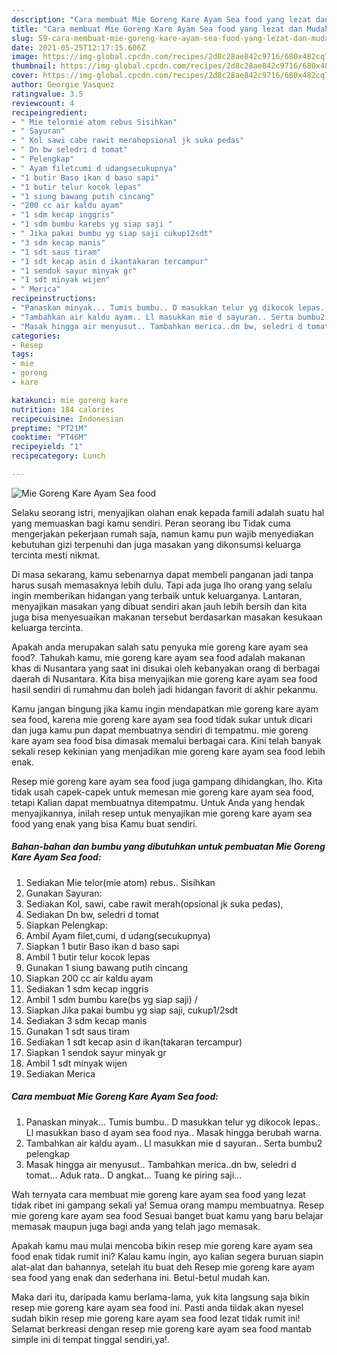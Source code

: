 ```yaml
---
description: "Cara membuat Mie Goreng Kare Ayam Sea food yang lezat dan Mudah Dibuat"
title: "Cara membuat Mie Goreng Kare Ayam Sea food yang lezat dan Mudah Dibuat"
slug: 59-cara-membuat-mie-goreng-kare-ayam-sea-food-yang-lezat-dan-mudah-dibuat
date: 2021-05-25T12:17:15.606Z
image: https://img-global.cpcdn.com/recipes/2d8c28ae842c9716/680x482cq70/mie-goreng-kare-ayam-sea-food-foto-resep-utama.jpg
thumbnail: https://img-global.cpcdn.com/recipes/2d8c28ae842c9716/680x482cq70/mie-goreng-kare-ayam-sea-food-foto-resep-utama.jpg
cover: https://img-global.cpcdn.com/recipes/2d8c28ae842c9716/680x482cq70/mie-goreng-kare-ayam-sea-food-foto-resep-utama.jpg
author: Georgie Vasquez
ratingvalue: 3.5
reviewcount: 4
recipeingredient:
- " Mie telormie atom rebus Sisihkan"
- " Sayuran"
- " Kol sawi cabe rawit merahopsional jk suka pedas"
- " Dn bw seledri d tomat"
- " Pelengkap"
- " Ayam filetcumi d udangsecukupnya"
- "1 butir Baso ikan d baso sapi"
- "1 butir telur kocok lepas"
- "1 siung bawang putih cincang"
- "200 cc air kaldu ayam"
- "1 sdm kecap inggris"
- "1 sdm bumbu karebs yg siap saji "
- " Jika pakai bumbu yg siap saji cukup12sdt"
- "3 sdm kecap manis"
- "1 sdt saus tiram"
- "1 sdt kecap asin d ikantakaran tercampur"
- "1 sendok sayur minyak gr"
- "1 sdt minyak wijen"
- " Merica"
recipeinstructions:
- "Panaskan minyak... Tumis bumbu.. D masukkan telur yg dikocok lepas.. Ll masukkan baso d ayam sea food nya.. Masak hingga berubah warna."
- "Tambahkan air kaldu ayam.. Ll masukkan mie d sayuran.. Serta bumbu2 pelengkap"
- "Masak hingga air menyusut.. Tambahkan merica..dn bw, seledri d tomat... Aduk rata.. D angkat... Tuang ke piring saji..."
categories:
- Resep
tags:
- mie
- goreng
- kare

katakunci: mie goreng kare 
nutrition: 184 calories
recipecuisine: Indonesian
preptime: "PT21M"
cooktime: "PT46M"
recipeyield: "1"
recipecategory: Lunch

---
```



![Mie Goreng Kare Ayam Sea food](https://img-global.cpcdn.com/recipes/2d8c28ae842c9716/680x482cq70/mie-goreng-kare-ayam-sea-food-foto-resep-utama.jpg)

Selaku seorang istri, menyajikan olahan enak kepada famili adalah suatu hal yang memuaskan bagi kamu sendiri. Peran seorang ibu Tidak cuma mengerjakan pekerjaan rumah saja, namun kamu pun wajib menyediakan kebutuhan gizi terpenuhi dan juga masakan yang dikonsumsi keluarga tercinta mesti nikmat.

Di masa  sekarang, kamu sebenarnya dapat membeli panganan jadi tanpa harus susah memasaknya lebih dulu. Tapi ada juga lho orang yang selalu ingin memberikan hidangan yang terbaik untuk keluarganya. Lantaran, menyajikan masakan yang dibuat sendiri akan jauh lebih bersih dan kita juga bisa menyesuaikan makanan tersebut berdasarkan masakan kesukaan keluarga tercinta. 



Apakah anda merupakan salah satu penyuka mie goreng kare ayam sea food?. Tahukah kamu, mie goreng kare ayam sea food adalah makanan khas di Nusantara yang saat ini disukai oleh kebanyakan orang di berbagai daerah di Nusantara. Kita bisa menyajikan mie goreng kare ayam sea food hasil sendiri di rumahmu dan boleh jadi hidangan favorit di akhir pekanmu.

Kamu jangan bingung jika kamu ingin mendapatkan mie goreng kare ayam sea food, karena mie goreng kare ayam sea food tidak sukar untuk dicari dan juga kamu pun dapat membuatnya sendiri di tempatmu. mie goreng kare ayam sea food bisa dimasak memalui berbagai cara. Kini telah banyak sekali resep kekinian yang menjadikan mie goreng kare ayam sea food lebih enak.

Resep mie goreng kare ayam sea food juga gampang dihidangkan, lho. Kita tidak usah capek-capek untuk memesan mie goreng kare ayam sea food, tetapi Kalian dapat membuatnya ditempatmu. Untuk Anda yang hendak menyajikannya, inilah resep untuk menyajikan mie goreng kare ayam sea food yang enak yang bisa Kamu buat sendiri.

<!--inarticleads1-->

##### Bahan-bahan dan bumbu yang dibutuhkan untuk pembuatan Mie Goreng Kare Ayam Sea food:

1. Sediakan  Mie telor(mie atom) rebus.. Sisihkan
1. Gunakan  Sayuran:
1. Sediakan  Kol, sawi, cabe rawit merah(opsional jk suka pedas),
1. Sediakan  Dn bw, seledri d tomat
1. Siapkan  Pelengkap:
1. Ambil  Ayam filet,cumi, d udang(secukupnya)
1. Siapkan 1 butir Baso ikan d baso sapi
1. Ambil 1 butir telur kocok lepas
1. Gunakan 1 siung bawang putih cincang
1. Siapkan 200 cc air kaldu ayam
1. Sediakan 1 sdm kecap inggris
1. Ambil 1 sdm bumbu kare(bs yg siap saji) /
1. Siapkan  Jika pakai bumbu yg siap saji, cukup1/2sdt
1. Sediakan 3 sdm kecap manis
1. Gunakan 1 sdt saus tiram
1. Sediakan 1 sdt kecap asin d ikan(takaran tercampur)
1. Siapkan 1 sendok sayur minyak gr
1. Ambil 1 sdt minyak wijen
1. Sediakan  Merica




<!--inarticleads2-->

##### Cara membuat Mie Goreng Kare Ayam Sea food:

1. Panaskan minyak... Tumis bumbu.. D masukkan telur yg dikocok lepas.. Ll masukkan baso d ayam sea food nya.. Masak hingga berubah warna.
1. Tambahkan air kaldu ayam.. Ll masukkan mie d sayuran.. Serta bumbu2 pelengkap
1. Masak hingga air menyusut.. Tambahkan merica..dn bw, seledri d tomat... Aduk rata.. D angkat... Tuang ke piring saji...




Wah ternyata cara membuat mie goreng kare ayam sea food yang lezat tidak ribet ini gampang sekali ya! Semua orang mampu membuatnya. Resep mie goreng kare ayam sea food Sesuai banget buat kamu yang baru belajar memasak maupun juga bagi anda yang telah jago memasak.

Apakah kamu mau mulai mencoba bikin resep mie goreng kare ayam sea food enak tidak rumit ini? Kalau kamu ingin, ayo kalian segera buruan siapin alat-alat dan bahannya, setelah itu buat deh Resep mie goreng kare ayam sea food yang enak dan sederhana ini. Betul-betul mudah kan. 

Maka dari itu, daripada kamu berlama-lama, yuk kita langsung saja bikin resep mie goreng kare ayam sea food ini. Pasti anda tiidak akan nyesel sudah bikin resep mie goreng kare ayam sea food lezat tidak rumit ini! Selamat berkreasi dengan resep mie goreng kare ayam sea food mantab simple ini di tempat tinggal sendiri,ya!.

